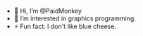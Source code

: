 - 👋 Hi, I’m @PaidMonkey
- 👀 I’m interested in graphics programming.
- ⚡ Fun fact: I don't like blue cheese.
<!---
PaidMonkey/PaidMonkey is a ✨ special ✨ repository because its `README.md` (this file) appears on your GitHub profile.
You can click the Preview link to take a look at your changes.
--->
